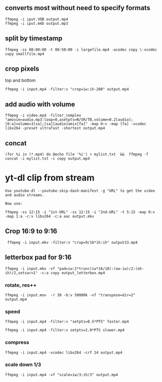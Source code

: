 ## converts most without need to specify formats
```
ffmpeg -i iput.VOB output.mp4
ffmpeg -i iput.m4b output.mp3
```
## split by timestamp
```
ffmpeg -ss 00:00:00 -t 00:50:00 -i largefile.mp4 -acodec copy \-vcodec copy smallfile.mp4
```

## crop pixels

top and bottom
```
ffmpeg -i input.mp4 -filter:v "crop=iw:ih-200" output.mp4
```

## add audio with volume


```
ffmpeg -i video.mp4 -filter_complex "amovie=audio.mp3:loop=0,asetpts=N/SR/TB,volume=0.2[audio];[0:a]volume=3[sa];[sa][audio]amix[fa]" -map 0:v -map [fa] -vcodec libx264 -preset ultrafast -shortest output.mp4
```

## concat
```
(for %i in (*.mp4) do @echo file '%i') > mylist.txt  &&  ffmpeg -f concat -i mylist.txt -c copy output.mp4 
```

# yt-dl clip from stream
```
Use youtube-dl --youtube-skip-dash-manifest -g "URL" to get the video and audio streams.

Now use:

ffmpeg -ss 12:15 -i "1st-URL" -ss 12:15 -i "2nd-URL" -t 5:15 -map 0:v -map 1:a -c:v libx264 -c:a aac output.mkv

```


## Crop 16:9 to 9:16
```
 ffmpeg -i input.mkv -filter:v "crop=9/16*ih:ih" output33.mp4
```

## letterbox pad for 9:16
```
ffmpeg -i input.mkv -vf "pad=iw:2*trunc(iw*16/18):(ow-iw)/2:(oh-ih)/2,setsar=1" -c:a copy output_letterbox.mp4
```

### rotate,  res++
```
ffmpeg -i input.mov  -r 30 -b:v 50000k -vf "transpose=dir=2" output.mp4

```


### speed
```
ffmpeg -i input.mp4 -filter:v "setpts=0.5*PTS" faster.mp4

ffmpeg -i input.mp4 -filter:v setpts=2.0*PTS slower.mp4
```


### compress 
```
ffmpeg -i input.mp4 -vcodec libx264 -crf 24 output.mp4
```

### scale down 1/3
```
ffmpeg -i input.mp4 -vf "scale=iw/3:ih/3" output.mp4
```
